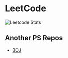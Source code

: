 # LeetCode

![Leetcode Stats](https://leetcard.jacoblin.cool/Seungwoo321?theme=dark&ext=heatmap)

## Another PS Repos

- [BOJ](https://github.com/Seungwoo321/boj)
